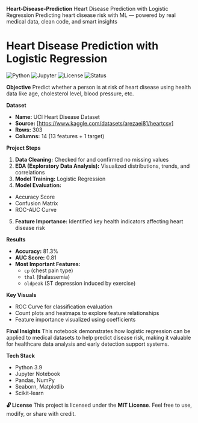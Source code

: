 **Heart-Disease-Prediction**
Heart Disease Prediction with Logistic Regression Predicting heart disease risk with ML — powered by real medical data, clean code, and smart insights
# Heart Disease Prediction with Logistic Regression

![Python](https://img.shields.io/badge/Python-3.9-blue)
![Jupyter](https://img.shields.io/badge/Notebook-Jupyter-orange)
![License](https://img.shields.io/badge/License-MIT-green)
![Status](https://img.shields.io/badge/Status-Complete-brightgreen)

**Objective**
Predict whether a person is at risk of heart disease using health data like age, cholesterol level, blood pressure, etc.

 **Dataset**
- **Name:** UCI Heart Disease Dataset
- **Source:** [https://www.kaggle.com/datasets/arezaei81/heartcsv]
- **Rows:** 303
- **Columns:** 14 (13 features + 1 target)

**Project Steps**
1.  **Data Cleaning:** Checked for and confirmed no missing values
2.  **EDA (Exploratory Data Analysis):** Visualized distributions, trends, and correlations
3.  **Model Training:** Logistic Regression
4.  **Model Evaluation:**
   - Accuracy Score
   - Confusion Matrix
   - ROC-AUC Curve
5.  **Feature Importance:** Identified key health indicators affecting heart disease risk

**Results**
- **Accuracy:** 81.3%
- **AUC Score:** 0.81
- **Most Important Features:**
  - `cp` (chest pain type)
  - `thal` (thalassemia)
  - `oldpeak` (ST depression induced by exercise)

 **Key Visuals**
- ROC Curve for classification evaluation
- Count plots and heatmaps to explore feature relationships
- Feature importance visualized using coefficients

**Final Insights**
This notebook demonstrates how logistic regression can be applied to medical datasets to help predict disease risk, making it valuable for healthcare data analysis and early detection support systems.

**Tech Stack**
- Python 3.9
- Jupyter Notebook
- Pandas, NumPy
- Seaborn, Matplotlib
- Scikit-learn

 **🔓 License**
This project is licensed under the **MIT License**. Feel free to use, modify, or share with credit.

